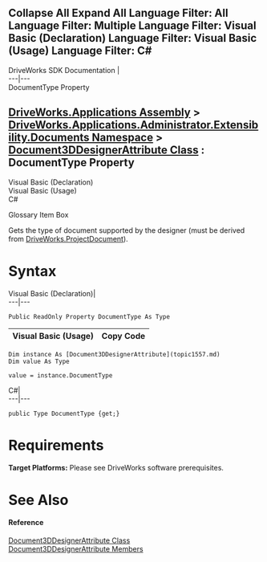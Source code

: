Collapse All Expand All Language Filter: All  Language Filter: Multiple  Language Filter: Visual Basic (Declaration) Language Filter: Visual Basic (Usage) Language Filter: C#  
---  
DriveWorks SDK Documentation  |   
---|---  
DocumentType Property   
  
[DriveWorks.Applications Assembly](topic13.md) > [DriveWorks.Applications.Administrator.Extensibility.Documents Namespace](topic1507.md) > [Document3DDesignerAttribute Class](topic1557.md) : DocumentType Property  
---  
  
Visual Basic (Declaration)    
Visual Basic (Usage)    
C# 

Glossary Item Box

Gets the type of document supported by the designer (must be derived from [DriveWorks.ProjectDocument](topic4356.md)). 

# Syntax

Visual Basic (Declaration)|   
---|---  
      
    
    Public ReadOnly Property DocumentType As Type  
  
Visual Basic (Usage)| Copy Code  
---|---  
      
    
    Dim instance As [Document3DDesignerAttribute](topic1557.md)
    Dim value As Type
     
    value = instance.DocumentType  
  
C#|   
---|---  
      
    
    public Type DocumentType {get;}  
  
# Requirements

**Target Platforms:** Please see DriveWorks software prerequisites.

# See Also

#### Reference

[Document3DDesignerAttribute Class](topic1557.md)   
[Document3DDesignerAttribute Members](topic1558.md)


